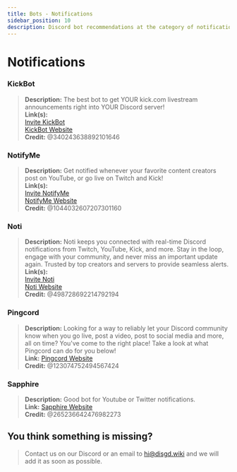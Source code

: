 ```yaml
---
title: Bots - Notifications
sidebar_position: 10
description: Discord bot recommendations at the category of notifications.
---
```


# Notifications

### KickBot

> **Description:** The best bot to get YOUR kick.com livestream announcements right into YOUR Discord server! <br/>
**Link(s):**  <br/>
[Invite KickBot](https://discord.com/api/oauth2/authorize?client_id=1118578278299611246&permissions=268749840&redirect_uri=https%3A%2F%2Fwww.kickbot.gg%3Futm_source%3Ddiscord-app-invite&response_type=code&scope=bot%20applications.commands%20identify)  <br/>
[KickBot Website](https://www.kickbot.gg/)  <br/>
**Credit:** @340243638892101646

### NotifyMe

> **Description:** Get notified whenever your favorite content creators post on YouTube, or go live on Twitch and
> Kick! <br/>
**Link(s):**  <br/>
[Invite NotifyMe](https://notifymebot.com/invite)  <br/>
[NotifyMe Website](https://notifymebot.com/)  <br/>
**Credit:** @1044032607207301160

### Noti

> **Description:** Noti keeps you connected with real-time Discord notifications from Twitch, YouTube, Kick, and more.
> Stay in the loop, engage with your community, and never miss an important update again. Trusted by top creators and
> servers to provide seamless alerts. <br/>
**Link(s):**  <br/>
[Invite Noti](https://notibot.app/invite)  <br/>
[Noti Website](https://notibot.app)  <br/>
**Credit:** @498728692214792194

### Pingcord

> **Description:** Looking for a way to reliably let your Discord community know when you go live, post a video, post to
> social media and more, all on time? You've come to the right place! Take a look at what Pingcord can do for you
> below! <br/>
**Link:**  [Pingcord Website](https://pingcord.xyz)  <br/>
**Credit:** @123074752494567424

### Sapphire

> **Description:** Good bot for Youtube or Twitter notifications. <br/>
**Link:**  [Sapphire Website](https://sapph.xyz/)  <br/>
**Credit:** @265236642476982273

## You think something is missing?

> Contact us on our Discord or an email to hi@disgd.wiki and we will add it as soon as possible.
